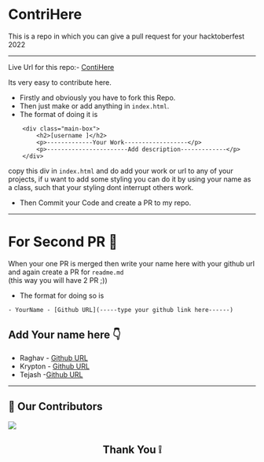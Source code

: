 # ContriHere

This is a repo in which you can give a pull request for your hacktoberfest 2022

---

Live Url for this repo:- [ContiHere](https://05him.github.io/ContriHere/)

Its very easy to contribute here.

- Firstly and obviously you have to fork this Repo.
- Then just make or add anything in `index.html`.
- The format of doing it is

```
    <div class="main-box">
        <h2>[username ]</h2>
        <p>-------------Your Work------------------</p>
        <p>-----------------------Add description-------------</p>
    </div>
```

copy this div in `index.html` and do add your work or url to any of your projects, if u want to add some styling you can do it by using your name as a class, such that your styling dont interrupt others work.

- Then Commit your Code and create a PR to my repo.

---

# For Second PR 🤝

When your one PR is merged then write your name here with your github url and again create a PR for `readme.md`<br>(this way you will have 2 PR ;))

- The format for doing so is

```
- YourName - [Github URL](-----type your github link here------)
```

## Add Your name here 👇

- Raghav - [Github URL](https://github.com/rghv932)
- Krypton - [Github URL](https://github.com/shubhamrawat5)
- Tejash -[Github URL](https://github.com/GEEKY-KITTY)
---

## :handshake: Our Contributors

<a href="https://github.com/05him/ContriHere/graphs/contributors">
  <img src="https://contrib.rocks/image?repo=05him/ContriHere" />
</a>

<h2 align="center">
    <p>
        Thank You ❕
    </p>
</h2>
